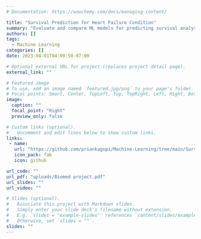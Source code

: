 ```yaml
---
# Documentation: https://wowchemy.com/docs/managing-content/

title: "Survival Prediction for Heart Failure Condition"
summary: "Evaluate and compare ML models for predicting survival analysis of heart-failure patients."
authors: []
tags: 
  - Machine Learning
categories: []
date: 2023-04-01T04:09:50-07:00

# Optional external URL for project (replaces project detail page).
external_link: ""

# Featured image
# To use, add an image named `featured.jpg/png` to your page's folder.
# Focal points: Smart, Center, TopLeft, Top, TopRight, Left, Right, BottomLeft, Bottom, BottomRight.
image:
  caption: ""
  focal_point: "Right"
  preview_only: false

# Custom links (optional).
#   Uncomment and edit lines below to show custom links.
links:
 - name:
   url: "https://github.com/priankagopi/Machine-Learning/tree/main/Survival%20Prediction%20of%20Heart-failure%20patients"
   icon_pack: fab
   icon: github

url_code: ""
url_pdf: "uploads/Biomed project.pdf"
url_slides: ""
url_video: ""

# Slides (optional).
#   Associate this project with Markdown slides.
#   Simply enter your slide deck's filename without extension.
#   E.g. `slides = "example-slides"` references `content/slides/example-slides.md`.
#   Otherwise, set `slides = ""`.
slides: ""
---
```

